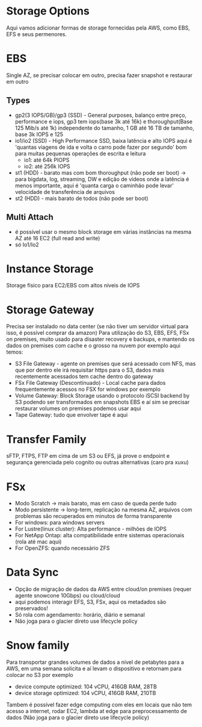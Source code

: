 # Storage Options

Aqui vamos adicionar formas de storage fornecidas pela AWS, como EBS, EFS e seus permenores.

# EBS
Single AZ, se precisar colocar em outro, precisa fazer snapshot e restaurar em outro

## Types
- gp2(3 IOPS/GB)/gp3 (SSD) - General purposes, balanço entre preço, performance e iops, gp3 tem iops(base 3k até 16k) e thoroughput(Base 125 Mib/s até 1k) independente do tamanho, 1 GB até 16 TB de tamanho, base 3k IOPS e 125
- io1/io2 (SSD) - High Performance SSD, baixa latência e alto IOPS aqui é 'quantas viagens de ida e volta o carro pode fazer por segundo' bom para muitas pequenas operações de escrita e leitura 
    - io1: até 64k PIOPS
    - io2: até 256k IOPS
- st1 (HDD) - barato mas com bom thoroughput (não pode ser boot) -> para bigdata, log, streaming, DW e edição de vídeos onde a latência é menos importante, aqui é 'quanta carga o caminhão pode levar' velocidade de transferência de arquivos 
- st2 (HDD) - mais barato de todos (não pode ser boot)

## Multi Attach
- é possível usar o mesmo block storage em várias instâncias na mesma AZ até 16 EC2 (full read and write)
- só Io1/Io2


# Instance Storage
Storage físico para EC2/EBS com altos níveis de IOPS


# Storage Gateway
Precisa ser instalado no data center (se não tiver um servidor virtual para isso, é possível comprar da amazon)
Para utilização do S3, EBS, EFS, FSx on premises, muito usado para disaster recovery e backups, e mantendo os dados on premises com cache e o grosso na nuvem por exemplo aqui temos:
- S3 File Gateway - agente on premises que será acessado com NFS, mas que por dentro ele irá requisitar https para o S3, dados mais recentemente acessados tem cache dentro do gateway
- FSx File Gateway (Descontinuado) - Local cache para dados frequentemente acessos no FSX for windows por exemplo
- Volume Gateway: Block Storage usando o protocolo iSCSI backend by S3 podendo ser transformados em snapshots EBS e aí sim se precisar restaurar volumes on premises podemos usar aqui
- Tape Gateway: tudo que envolver tape é aqui

# Transfer Family
sFTP, FTPS, FTP em cima de um S3 ou EFS, já prove o endpoint e segurança gerenciada pelo cognito ou outras alternativas (caro pra xuxu)

# FSx
- Modo Scratch -> mais barato, mas em caso de queda perde tudo
- Modo persistente -> long-term, replicação na mesma AZ, arquivos com problemas são recuperados em minutos de forma transparente
- For windows: para windows servers
- For Lustre(linux cluster): Alta performance - milhões de IOPS
- For NetApp Ontap: alta compatibilidade entre sistemas operacionais (rola até mac aqui)
- For OpenZFS: quando necessário ZFS


# Data Sync
- Opção de migração de dados da AWS entre cloud/on premises (requer agente snowcone 10Gbps) ou cloud/cloud
- aqui podemos interagir EFS, S3, FSx, aqui os metadados são preservados!
- Só rola com agendamento: horário, diário e semanal
- Não joga para o glacier direto use lifecycle policy


# Snow family
Para transportar grandes volumes de dados a nível de petabytes para a AWS, em uma semana solicita e aí levam o dispositivo e retornam para colocar no S3 por exemplo
- device compute optimized: 104 vCPU, 416GB RAM, 28TB
- device storage optimized: 104 vCPU, 416GB RAM, 210TB

Tambem é possível fazer edge computing com eles em locais que não tem acesso a internet, rodar EC2, lambda at edge para preprocessamento de dados
(Não joga para o glacier direto use lifecycle policy)